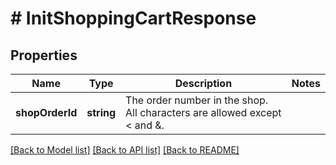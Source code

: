 # # InitShoppingCartResponse

## Properties

Name | Type | Description | Notes
------------ | ------------- | ------------- | -------------
**shopOrderId** | **string** | The order number in the shop. All characters are allowed except &lt; and &amp;. |

[[Back to Model list]](../../README.md#models) [[Back to API list]](../../README.md#endpoints) [[Back to README]](../../README.md)
